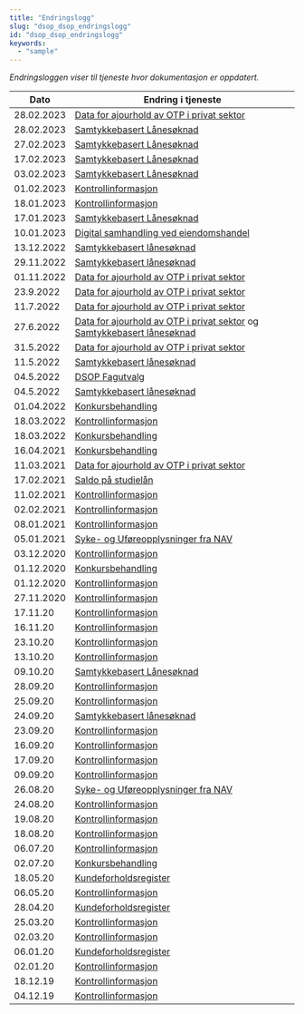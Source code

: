 ```yaml
---
title: "Endringslogg"
slug: "dsop_dsop_endringslogg"
id: "dsop_dsop_endringslogg"
keywords:
  - "sample"
---
```


*Endringsloggen viser til tjeneste hvor dokumentasjon er oppdatert.*

| Dato        | Endring i tjeneste   |
|-------------|----------------------|
| 28.02.2023 | [Data for ajourhold av OTP i privat sektor](https://dokumentasjon.dsop.no/dsop_ajourhold_Endringslogg.html)
|28.02.2023|[Samtykkebasert Lånesøknad](https://dokumentasjon.dsop.no/dsop_sbl_endringslogg.html)|
|27.02.2023|[Samtykkebasert Lånesøknad](https://dokumentasjon.dsop.no/dsop_sbl_endringslogg.html)|
|17.02.2023|[Samtykkebasert Lånesøknad](https://dokumentasjon.dsop.no/dsop_sbl_endringslogg.html)|
|03.02.2023|[Samtykkebasert Lånesøknad](https://dokumentasjon.dsop.no/dsop_sbl_endringslogg.html)|
| 01.02.2023    | [Kontrollinformasjon](https://dokumentasjon.dsop.no/dsop_kontroll_endringslogg.html)  |
| 18.01.2023    | [Kontrollinformasjon](https://dokumentasjon.dsop.no/dsop_kontroll_endringslogg.html)  |
|17.01.2023|[Samtykkebasert Lånesøknad](https://dokumentasjon.dsop.no/dsop_sbl_endringslogg.html)|
|10.01.2023|[Digital samhandling ved eiendomshandel](https://dokumentasjon.dsop.no/dsop_digitaleiendomshandel_endringslogg.html)|
| 13.12.2022    | [Samtykkebasert lånesøknad](https://dokumentasjon.dsop.no/dsop_sbl_endringslogg.html)
| 29.11.2022    | [Samtykkebasert lånesøknad](https://dokumentasjon.dsop.no/dsop_sbl_endringslogg.html)
| 01.11.2022    | [Data for ajourhold av OTP i privat sektor](https://dokumentasjon.dsop.no/dsop_ajourhold_Endringslogg.html)
| 23.9.2022    | [Data for ajourhold av OTP i privat sektor](https://dokumentasjon.dsop.no/dsop_ajourhold_Endringslogg.html)
| 11.7.2022    | [Data for ajourhold av OTP i privat sektor](https://dokumentasjon.dsop.no/dsop_ajourhold_Endringslogg.html)
| 27.6.2022    | [Data for ajourhold av OTP i privat sektor](https://dokumentasjon.dsop.no/dsop_ajourhold_Endringslogg.html) og [Samtykkebasert lånesøknad](https://dokumentasjon.dsop.no/dsop_sbl_endringslogg.html)  |
| 31.5.2022    | [Data for ajourhold av OTP i privat sektor](https://dokumentasjon.dsop.no/dsop_ajourhold_Endringslogg.html) |
| 11.5.2022   | [Samtykkebasert lånesøknad](https://dokumentasjon.dsop.no/dsop_sbl_endringslogg.html) |
| 04.5.2022    | [DSOP Fagutvalg](https://dokumentasjon.dsop.no/dsop_dsop_endringslogg.html)  |
| 04.5.2022   | [Samtykkebasert lånesøknad](https://dokumentasjon.dsop.no/dsop_sbl_endringslogg.html)  |
|01.04.2022|[Konkursbehandling](https://dokumentasjon.dsop.no/dsop_konkurs_endringslogg.html)|
|18.03.2022|[Kontrollinformasjon](https://dokumentasjon.dsop.no/dsop_kontroll_endringslogg.html)|
|18.03.2022|[Konkursbehandling](https://dokumentasjon.dsop.no/dsop_konkurs_endringslogg.html)|
|16.04.2021| [Konkursbehandling](https://dokumentasjon.dsop.no/dsop_konkurs_endringslogg.html)|
|11.03.2021 | [Data for ajourhold av OTP i privat sektor](https://dokumentasjon.dsop.no/dsop_ajourhold_Endringslogg.html)
|17.02.2021 | [Saldo på studielån](https://dokumentasjon.dsop.no/dsop_saldostudielan_endringslogg.html)
|11.02.2021|[Kontrollinformasjon](https://dokumentasjon.dsop.no/dsop_kontroll_endringslogg.html)|
|02.02.2021|[Kontrollinformasjon](https://dokumentasjon.dsop.no/dsop_kontroll_endringslogg.html)|
|08.01.2021|[Kontrollinformasjon](https://dokumentasjon.dsop.no/dsop_kontroll_endringslogg.html)|
|05.01.2021|[Syke- og Uføreopplysninger fra NAV](https://dokumentasjon.dsop.no/dsop_su_endringslogg.html)|
|03.12.2020|[Kontrollinformasjon](https://dokumentasjon.dsop.no/dsop_kontroll_endringslogg.html)|
|01.12.2020|[Konkursbehandling](https://dokumentasjon.dsop.no/dsop_konkurs_endringslogg.html)|
|01.12.2020|[Kontrollinformasjon](https://dokumentasjon.dsop.no/dsop_kontroll_endringslogg.html)|
|27.11.2020|[Kontrollinformasjon](https://dokumentasjon.dsop.no/dsop_kontroll_endringslogg.html)|
|17.11.20|[Kontrollinformasjon](https://dokumentasjon.dsop.no/dsop_kontroll_endringslogg.html)|
|16.11.20|[Kontrollinformasjon](https://dokumentasjon.dsop.no/dsop_kontroll_endringslogg.html)|
|23.10.20|[Kontrollinformasjon](https://dokumentasjon.dsop.no/dsop_kontroll_endringslogg.html)|
|13.10.20|[Kontrollinformasjon](https://dokumentasjon.dsop.no/dsop_kontroll_endringslogg.html)|
|09.10.20|[Samtykkebasert Lånesøknad](https://dokumentasjon.dsop.no/dsop_sbl_endringslogg.html)|
|28.09.20|[Kontrollinformasjon](https://dokumentasjon.dsop.no/dsop_kontroll_endringslogg.html)|
|25.09.20|[Kontrollinformasjon](https://dokumentasjon.dsop.no/dsop_kontroll_endringslogg.html)|
|24.09.20|[Samtykkebasert lånesøknad](https://dokumentasjon.dsop.no/dsop_sbl_endringslogg.html)|
|23.09.20|[Kontrollinformasjon](https://dokumentasjon.dsop.no/dsop_kontroll_endringslogg.html)|
|16.09.20|[Kontrollinformasjon](https://dokumentasjon.dsop.no/dsop_kontroll_endringslogg.html)|
|17.09.20|[Kontrollinformasjon](https://dokumentasjon.dsop.no/dsop_kontroll_endringslogg.html)|
| 09.09.20    | [Kontrollinformasjon](https://dokumentasjon.dsop.no/dsop_kontroll_endringslogg.html)|
| 26.08.20    | [Syke- og Uføreopplysninger fra NAV](https://dokumentasjon.dsop.no/dsop_su_endringslogg.html) |
| 24.08.20    | [Kontrollinformasjon](https://dokumentasjon.dsop.no/dsop_kontroll_endringslogg.html)|
| 19.08.20    | [Kontrollinformasjon](https://dokumentasjon.dsop.no/dsop_kontroll_endringslogg.html) |
| 18.08.20    | [Kontrollinformasjon](https://dokumentasjon.dsop.no/dsop_kontroll_endringslogg.html) |
| 06.07.20    | [Kontrollinformasjon](https://dokumentasjon.dsop.no/dsop_kontroll_endringslogg.html) |
| 02.07.20    | [Konkursbehandling](https://dokumentasjon.dsop.no/dsop_konkurs_endringslogg.html)|
| 18.05.20    |	[Kundeforholdsregister](https://dokumentasjon.dsop.no/dsop_kundeforholdsregister_endringslogg.html)|
| 06.05.20    |	[Kontrollinformasjon](https://dokumentasjon.dsop.no/dsop_kontroll_endringslogg.html)|
| 28.04.20    | [Kundeforholdsregister](https://dokumentasjon.dsop.no/dsop_kundeforholdsregister_endringslogg.html)|
| 25.03.20    | [Kontrollinformasjon](https://dokumentasjon.dsop.no/dsop_kontroll_endringslogg.html)|
| 02.03.20    | [Kontrollinformasjon](https://dokumentasjon.dsop.no/dsop_kontroll_endringslogg.html)|
| 06.01.20    | [Kundeforholdsregister](https://dokumentasjon.dsop.no/dsop_kundeforholdsregister_endringslogg.html)|
| 02.01.20    | [Kontrollinformasjon](https://dokumentasjon.dsop.no/dsop_kontroll_endringslogg.html)  |
| 18.12.19    | [Kontrollinformasjon](https://dokumentasjon.dsop.no/dsop_kontroll_endringslogg.html)  |
| 04.12.19    | [Kontrollinformasjon](https://dokumentasjon.dsop.no/dsop_kontroll_endringslogg.html)  |